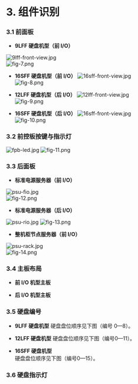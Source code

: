 # 3. 组件识别	
### 3.1 前面板	
- **9LFF 硬盘机型（前 I/O）**
	 
![9lff-front-view.jpg](../../../../image/haas-server/9lff-front-view.jpg)   
![fig-7.png](../../../../image/haas-server/fig-7.png)
   
- **16SFF 硬盘机型（前 I/O）**	
![16sff-front-view.jpg](../../../../image/haas-server/16sff-front-view.jpg)  
![fig-8.png](../../../../image/haas-server/fig-8.png)

- **12LFF 硬盘机型（后 I/O）**
![12lff-front-view.jpg](../../../../image/haas-server/12lff-front-view.jpg)  
![fig-9.png](../../../../image/haas-server/fig-9.png)

- **16SFF 硬盘机型（后 I/O）**	
![16sff-front-view.jpg](../../../../image/haas-server/16sff-front-view.jpg)  
![fig-10.png](../../../../image/haas-server/fig-10.png)

### 3.2 前控板按键与指示灯	
![fpb-led.jpg](../../../../image/haas-server/fpb-led.jpg)
![fig-11.png](../../../../image/haas-server/fig-11.png)

### 3.3 后面板	
- **标准电源服务器（前 I/O）**

![psu-fio.jpg](../../../../image/haas-server/psu-fio.jpg)   
![fig-12.png](../../../../image/haas-server/fig-12.png)

- **标准电源服务器（后 I/O）**	

![psu-rio.jpg](../../../../image/haas-server/psu-rio.jpg) 
![fig-13.png](../../../../image/haas-server/fig-13.png)

- **整机柜节点服务器（前 I/O）**	

![psu-rack.jpg](../../../../image/haas-server/psu-rack.jpg)  
![fig-14.png](../../../../image/haas-server/fig-14.png)

### 3.4 主板布局	
- **前 I/O 机型主板**  
   
- **后 I/O 机型主板**    
  
### 3.5 硬盘编号	
- **9LFF 硬盘机型**
    硬盘盘位顺序见下图（编号 0—8）。 
   
- **12LFF 硬盘机型**
    硬盘盘位顺序见下图（编号0—11）。
  

- **16SFF 硬盘机型**	
    硬盘盘位顺序见下图（编号0—15）。
   
### 3.6 硬盘指示灯	
